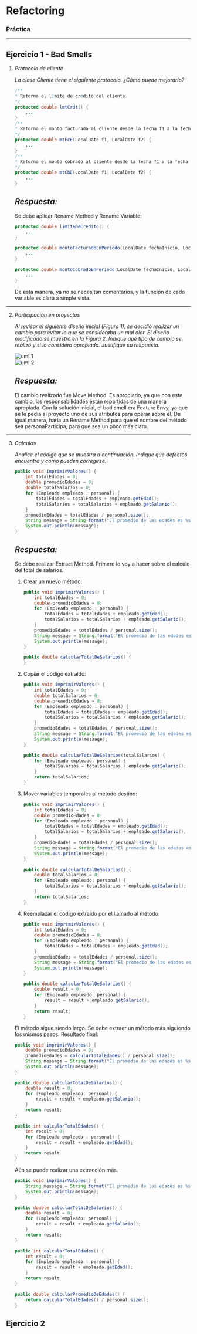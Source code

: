# Refactoring

### Práctica

---

## Ejercicio 1 - Bad Smells

1. _Protocolo de cliente_

    _La clase Cliente tiene el siguiente protocolo. ¿Cómo puede mejorarlo?_

    ```java
    /**
    * Retorna el límite de crédito del cliente.
    */
    protected double lmtCrdt() {
        ...
    }
    /**
    * Retorna el monto facturado al cliente desde la fecha f1 a la fecha f2.
    */
    protected double mtFcE(LocalDate f1, LocalDate f2) {
        ...
    }
    /**
    * Retorna el monto cobrado al cliente desde la fecha f1 a la fecha f2.
    */
    protected double mtCbE(LocalDate f1, LocalDate f2) {
        ...
    }
    ```

    ## _Respuesta:_

    Se debe aplicar Rename Method y Rename Variable:

    ```java
    protected double limiteDeCredito() {
        ...
    }

    protected double montoFacturadoEnPeriodo(LocalDate fechaInicio, LocalDate fechaFin) {
        ...
    }

    protected double montoCobradoEnPeriodo(LocalDate fechaInicio, LocalDate fechaFin) {
        ...
    }
    ```

    De esta manera, ya no se necesitan comentarios, y la función de cada variable es clara a simple vista.

---

2. _Participación en proyectos_

    _Al revisar el siguiente diseño inicial (Figura 1), se decidió realizar un cambio para evitar lo que se consideraba un mal olor. El diseño modificado se muestra en la Figura 2. Indique qué tipo de cambio se realizó y si lo considera apropiado. Justifique su respuesta._

    ![uml 1](img/UML-ej1.2-1.png)</br>
    ![uml 2](img/UML-ej1.2-2.png)

    ## _Respuesta:_

    El cambio realizado fue Move Method. Es apropiado, ya que con este cambio, las responsabilidades están repartidas de una manera apropiada. Con la solución inicial, el bad smell era Feature Envy, ya que se le pedía al proyecto uno de sus atributos para operar sobre él. De igual manera, haría un Rename Method para que el nombre del método sea personaParticipa, para que sea un poco más claro.

---

3.  _Cálculos_

    _Analice el código que se muestra a continuación. Indique qué defectos encuentra y cómo pueden corregirse._

    ```java
    public void imprimirValores() {
        int totalEdades = 0;
        double promedioEdades = 0;
        double totalSalarios = 0;
        for (Empleado empleado : personal) {
            totalEdades = totalEdades + empleado.getEdad();
            totalSalarios = totalSalarios + empleado.getSalario();
        }
        promedioEdades = totalEdades / personal.size();
        String message = String.format("El promedio de las edades es %s y el total de salarios es %s", promedioEdades, totalSalarios);
        System.out.println(message);
    }
    ```

    ## _Respuesta:_

    Se debe realizar Extract Method. Primero lo voy a hacer sobre el calculo del total de salarios.

    1. Crear un nuevo método:

        ```java
        public void imprimirValores() {
            int totalEdades = 0;
            double promedioEdades = 0;
            for (Empleado empleado : personal) {
                totalEdades = totalEdades + empleado.getEdad();
                totalSalarios = totalSalarios + empleado.getSalario();
            }
            promedioEdades = totalEdades / personal.size();
            String message = String.format("El promedio de las edades es %s y el total de salarios es %s", promedioEdades, totalSalarios);
            System.out.println(message);
        }

        public double calcularTotalDeSalarios() {
        }
        ```

    2. Copiar el código extraído:

        ```java
        public void imprimirValores() {
            int totalEdades = 0;
            double totalSalarios = 0;
            double promedioEdades = 0;
            for (Empleado empleado : personal) {
                totalEdades = totalEdades + empleado.getEdad();
                totalSalarios = totalSalarios + empleado.getSalario();
            }
            promedioEdades = totalEdades / personal.size();
            String message = String.format("El promedio de las edades es %s y el total de salarios es %s", promedioEdades, totalSalarios);
            System.out.println(message);
        }

        public double calcularTotalDeSalarios(totalSalarios) {
            for (Empleado empleado: personal) {
                totalSalarios = totalSalarios + empleado.getSalario();
            }
            return totalSalarios;
        }
        ```

    3. Mover variables temporales al método destino:

        ```java
        public void imprimirValores() {
            int totalEdades = 0;
            double promedioEdades = 0;
            for (Empleado empleado : personal) {
                totalEdades = totalEdades + empleado.getEdad();
                totalSalarios = totalSalarios + empleado.getSalario();
            }
            promedioEdades = totalEdades / personal.size();
            String message = String.format("El promedio de las edades es %s y el total de salarios es %s", promedioEdades, totalSalarios);
            System.out.println(message);
        }

        public double calcularTotalDeSalarios() {
            double totalSalarios = 0;
            for (Empleado empleado: personal) {
                totalSalarios = totalSalarios + empleado.getSalario();
            }
            return totalSalarios;
        }
        ```

    4. Reemplazar el código extraído por el llamado al método:

        ```java
        public void imprimirValores() {
            int totalEdades = 0;
            double promedioEdades = 0;
            for (Empleado empleado : personal) {
                totalEdades = totalEdades + empleado.getEdad();
            }
            promedioEdades = totalEdades / personal.size();
            String message = String.format("El promedio de las edades es %s y el total de salarios es %s", promedioEdades, calcularTotalDeSalarios());
            System.out.println(message);
        }

        public double calcularTotalDeSalarios() {
            double result = 0;
            for (Empleado empleado: personal) {
                result = result + empleado.getSalario();
            }
            return result;
        }
        ```

    El método sigue siendo largo. Se debe extraer un método más siguiendo los mismos pasos. Resultado final:

    ```java
    public void imprimirValores() {
        double promedioEdades = 0;
        promedioEdades = calcularTotalEdades() / personal.size();
        String message = String.format("El promedio de las edades es %s y el total de salarios es %s", promedioEdades, calcularTotalDeSalarios());
        System.out.println(message);
    }

    public double calcularTotalDeSalarios() {
        double result = 0;
        for (Empleado empleado: personal) {
            result = result + empleado.getSalario();
        }
        return result;
    }

    public int calcularTotalEdades() {
        int result = 0;
        for (Empleado empleado : personal) {
            result = result + empleado.getEdad();
        }
        return result
    }
    ```

    Aún se puede realizar una extracción más.

    ```java
    public void imprimirValores() {
        String message = String.format("El promedio de las edades es %s y el total de salarios es %s", calcularPromedioDeEdades(), calcularTotalDeSalarios());
        System.out.println(message);
    }

    public double calcularTotalDeSalarios() {
        double result = 0;
        for (Empleado empleado: personal) {
            result = result + empleado.getSalario();
        }
        return result;
    }

    public int calcularTotalEdades() {
        int result = 0;
        for (Empleado empleado : personal) {
            result = result + empleado.getEdad();
        }
        return result
    }

    public double calcularPromedioDeEdades() {
        return calcularTotalEdades() / personal.size();
    }
    ```

## Ejercicio 2
